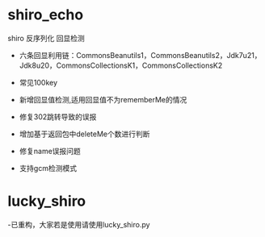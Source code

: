 # shiro_echo
shiro 反序列化 回显检测
- 六条回显利用链：CommonsBeanutils1，CommonsBeanutils2，Jdk7u21，Jdk8u20，CommonsCollectionsK1，CommonsCollectionsK2  
- 常见100key  
- 新增回显值检测,适用回显值不为rememberMe的情况

- 修复302跳转导致的误报

- 增加基于返回包中deleteMe个数进行判断
- 修复name误报问题
- 支持gcm检测模式

# lucky_shiro

-已重构，大家若是使用请使用lucky_shiro.py

